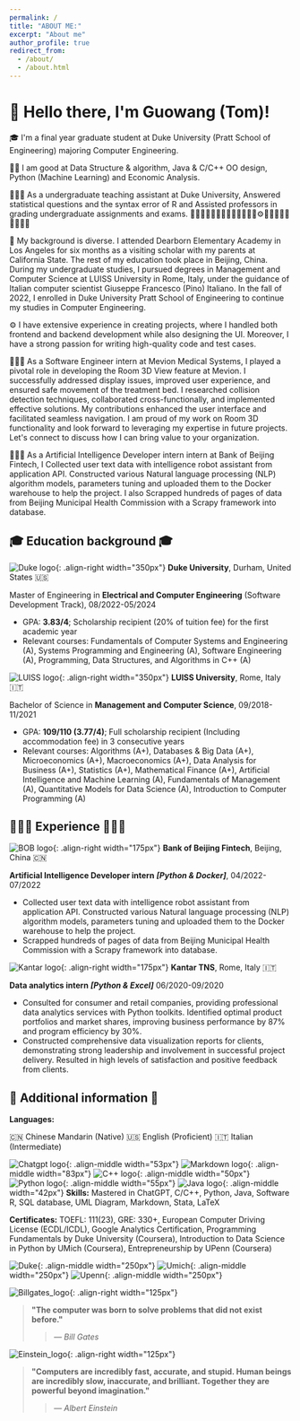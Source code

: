 ```yaml
---
permalink: /
title: "ABOUT ME:"
excerpt: "About me"
author_profile: true
redirect_from: 
  - /about/
  - /about.html
---
```


👋 Hello there, I'm Guowang (Tom)!
======

🎓 I'm a final year graduate student at Duke University (Pratt School of Engineering) majoring Computer Engineering.

👍🏻 I am good at Data Structure & algorithm, Java & C/C++ OO design, Python (Machine Learning) and Economic Analysis.

👨🏻‍🏫 As a undergraduate teaching assistant at Duke University, Answered statistical questions and the syntax error of R and Assisted professors in grading undergraduate assignments and exams.
🤖👍🏻👋🏻👨🏻‍💻👨🏻‍🏫🧢🎯⚙️🔬📍📌🇨🇳🇮🇹🇺🇸

🧢 My background is diverse. I attended Dearborn Elementary Academy in Los Angeles for six months as a visiting scholar with my parents at California State. The rest of my education took place in Beijing, China. During my undergraduate studies, I pursued degrees in Management and Computer Science at LUISS University in Rome, Italy, under the guidance of Italian computer scientist Giuseppe Francesco (Pino) Italiano. In the fall of 2022, I enrolled in Duke University Pratt School of Engineering to continue my studies in Computer Engineering.

⚙️ I have extensive experience in creating projects, where I handled both frontend and backend development while also designing the UI. Moreover, I have a strong passion for writing high-quality code and test cases.

👨🏻‍💻 As a Software Engineer intern at Mevion Medical Systems, I played a pivotal role in developing the Room 3D View feature at Mevion. I successfully addressed display issues, improved user experience, and ensured safe movement of the treatment bed. I researched collision detection techniques, collaborated cross-functionally, and implemented effective solutions. My contributions enhanced the user interface and facilitated seamless navigation. I am proud of my work on Room 3D functionality and look forward to leveraging my expertise in future projects. Let's connect to discuss how I can bring value to your organization.

👨🏻‍💻 As a Artificial Intelligence Developer intern intern at Bank of Beijing Fintech, I Collected user text data with intelligence robot assistant from application API. Constructed various Natural language processing (NLP) algorithm models, parameters tuning and uploaded them to the Docker warehouse to help the project. I also Scrapped hundreds of pages of data from Beijing Municipal Health Commission with a Scrapy framework into database.

🎓 Education background 🎓
------
![Duke logo](/images/duke.jpg){: .align-right width="350px"}
**Duke University**, Durham, United States 🇺🇸

Master of Engineering in **Electrical and Computer Engineering** (Software Development Track), 08/2022-05/2024

- GPA: **3.83/4**; Scholarship recipient (20% of tuition fee) for the first academic year
- Relevant courses: Fundamentals of Computer Systems and Engineering (A), Systems Programming and Engineering (A), Software Engineering (A), Programming, Data Structures, and Algorithms in C++ (A)


![LUISS logo](/images/luiss.jpg){: .align-right width="350px"}
**LUISS University**, Rome, Italy 🇮🇹

Bachelor of Science in **Management and Computer Science**, 09/2018-11/2021

- GPA: **109/110 (3.77/4)**; Full scholarship recipient (Including accommodation fee) in 3 consecutive years
- Relevant courses: Algorithms (A+), Databases & Big Data (A+), Microeconomics (A+), Macroeconomics (A+), Data Analysis for Business (A+), Statistics (A+), Mathematical Finance (A+), Artificial Intelligence and Machine Learning (A), Fundamentals of Management (A), Quantitative Models for Data Science (A), Introduction to Computer Programming (A)



👨🏻‍💻 Experience 👨🏻‍💻
------
![BOB logo](/images/bob.png){: .align-right width="175px"}
**Bank of Beijing Fintech**, Beijing, China 🇨🇳

**Artificial Intelligence Developer intern** _**[Python & Docker]**_, 04/2022-07/2022

- Collected user text data with intelligence robot assistant from application API. Constructed various Natural language
processing (NLP) algorithm models, parameters tuning and uploaded them to the Docker warehouse to help the project.
- Scrapped hundreds of pages of data from Beijing Municipal Health Commission with a Scrapy framework into database.

![Kantar logo](/images/kantar.png){: .align-right width="175px"}
**Kantar TNS**, Rome, Italy 🇮🇹

**Data analytics intern** _**[Python & Excel]**_ 06/2020-09/2020
- Consulted for consumer and retail companies, providing professional data analytics services with Python toolkits. Identified optimal product portfolios and market shares, improving business performance by 87% and program efficiency by 30%.
- Constructed comprehensive data visualization reports for clients, demonstrating strong leadership and involvement in successful project delivery. Resulted in high levels of satisfaction and positive feedback from clients.


📍 Additional information 📍
------
**Languages:**

🇨🇳 Chinese Mandarin (Native)    🇺🇸 English (Proficient)    🇮🇹 Italian (Intermediate)

![Chatgpt logo](/images/chatgpt.jpg){: .align-middle width="53px"}
![Markdown logo](/images/markdown.jpg){: .align-middle width="83px"}
![C++ logo](/images/c++.jpg){: .align-middle width="50px"}
![Python logo](/images/python.jpg){: .align-middle width="55px"}
![Java logo](/images/java.jpg){: .align-middle width="42px"}
**Skills:** Mastered in ChatGPT, C/C++, Python, Java, Software R, SQL database, UML Diagram, Markdown, Stata, LaTeX

**Certificates:** TOEFL: 111(23), GRE: 330+, European Computer Driving License (ECDL/ICDL), Google Analytics
Certification, Programming Fundamentals by Duke University (Coursera), Introduction to Data Science in Python by UMich (Coursera), Entrepreneurship by UPenn (Coursera)

![Duke](/images/Coursera_duke.png){: .align-middle width="250px"}
![Umich](/images/Coursera_umich.png){: .align-middle width="250px"}
![Upenn](/images/Coursera_upenn.png){: .align-middle width="250px"}



![Billgates_logo](/images/billgates.png){: .align-right width="125px"}
> **"The computer was born to solve problems that did not exist before."**
>> _— Bill Gates_

![Einstein_logo](/images/einstein.png){: .align-right width="125px"}
> **"Computers are incredibly fast, accurate, and stupid. Human beings are incredibly slow, inaccurate, and brilliant. Together they are powerful beyond imagination."**
>> _— Albert Einstein_


